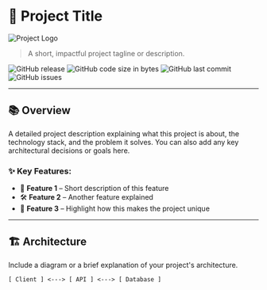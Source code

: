 # 🌟 Project Title

![Project Logo](https://via.placeholder.com/150.png?text=Project+Logo)

> A short, impactful project tagline or description.

![GitHub release](https://img.shields.io/github/v/release/username/repo)
![GitHub code size in bytes](https://img.shields.io/github/languages/code-size/username/repo)
![GitHub last commit](https://img.shields.io/github/last-commit/username/repo)
![GitHub issues](https://img.shields.io/github/issues-raw/username/repo)

---

## 📚 Overview

A detailed project description explaining what this project is about, the technology stack, and the problem it solves. You can also add any key architectural decisions or goals here.

### ✨ Key Features:
- 🔧 **Feature 1** – Short description of this feature
- 🛠️ **Feature 2** – Another feature explained
- 🚀 **Feature 3** – Highlight how this makes the project unique

---

## 🏗️ Architecture

Include a diagram or a brief explanation of your project's architecture.

```plaintext
[ Client ] <---> [ API ] <---> [ Database ]

